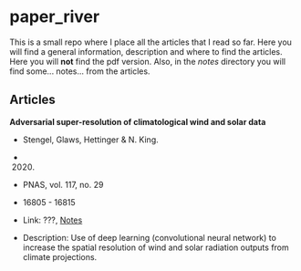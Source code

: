 # paper_river

This is a small repo where I place all the articles that I read so far. Here
you will find a general information, description and where to find the
articles. Here you will **not** find the pdf version. Also, in the _notes_
directory you will find some... notes... from the articles.

## Articles

**Adversarial super-resolution of climatological wind and solar data**

- Stengel, Glaws, Hettinger & N. King.

- 2020.

- PNAS, vol. 117, no. 29

- 16805 - 16815

- Link: ???, [Notes](notes/2020-Stengel-Adversarial_super_resolution_of_climatological_wind_and_solar_data.md)

- Description: Use of deep learning (convolutional neural network) to increase
  the spatial resolution of wind and solar radiation outputs from climate
  projections.
